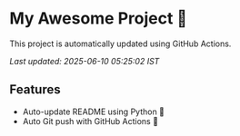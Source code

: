 # My Awesome Project 🚀

This project is automatically updated using GitHub Actions.

_Last updated: 2025-06-10 05:25:02 IST_

## Features
- Auto-update README using Python 🐍
- Auto Git push with GitHub Actions 🤖
